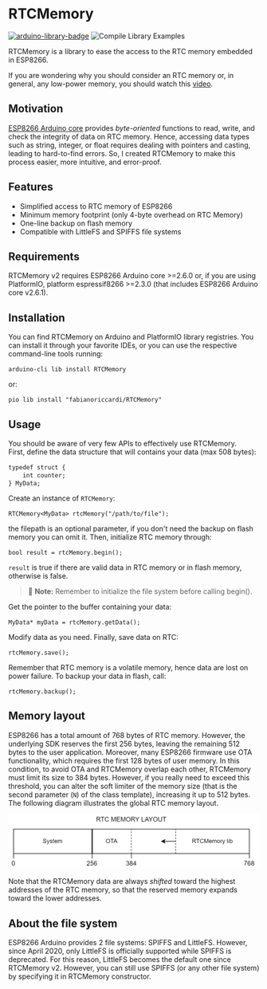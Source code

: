 # RTCMemory

[![arduino-library-badge](https://www.ardu-badge.com/badge/RTCMemory.svg)](https://www.ardu-badge.com/badge/RTCMemory.svg) ![Compile Library Examples](https://github.com/fabianoriccardi/RTCMemory/actions/workflows/CompileLibraryExamples.yml/badge.svg)

RTCMemory is a library to ease the access to the RTC memory embedded in ESP8266.

If you are wondering why you should consider an RTC memory or, in general, any low-power memory, you should watch this [video](https://www.youtube.com/watch?v=r-hEOL007nw).

## Motivation

[ESP8266 Arduino core](https://github.com/esp8266/Arduino) provides *byte-oriented* functions to read, write, and check the integrity of data on RTC memory. Hence, accessing data types such as string, integer, or float requires dealing with pointers and casting, leading to hard-to-find errors. So, I created RTCMemory to make this process easier, more intuitive, and error-proof.

## Features

- Simplified access to RTC memory of ESP8266
- Minimum memory footprint (only 4-byte overhead on RTC Memory)
- One-line backup on flash memory
- Compatible with LittleFS and SPIFFS file systems

## Requirements

RTCMemory v2 requires ESP8266 Arduino core >=2.6.0 or, if you are using PlatformIO, platform espressif8266 >=2.3.0 (that includes ESP8266 Arduino core v2.6.1).

## Installation

You can find RTCMemory on Arduino and PlatformIO library registries. You can install it through your favorite IDEs, or you can use the respective command-line tools running:

    arduino-cli lib install RTCMemory

or:

    pio lib install "fabianoriccardi/RTCMemory"

## Usage

You should be aware of very few APIs to effectively use RTCMemory.  
First, define the data structure that will contains your data (max 508 bytes):

    typedef struct {
        int counter;
    } MyData;

Create an instance of `RTCMemory`:

    RTCMemory<MyData> rtcMemory("/path/to/file");

the filepath is an optional parameter, if you don't need the backup on flash memory you can omit it. Then, initialize RTC memory through:

    bool result = rtcMemory.begin();

`result` is true if there are valid data in RTC memory or in flash memory, otherwise is false.

> :memo: **Note:** Remember to initialize the file system before calling begin().

Get the pointer to the buffer containing your data:

    MyData* myData = rtcMemory.getData();

Modify data as you need. Finally, save data on RTC:

    rtcMemory.save();

Remember that RTC memory is a volatile memory, hence data are lost on power failure. To backup your data in flash, call:

    rtcMemory.backup();

## Memory layout

ESP8266 has a total amount of 768 bytes of RTC memory. However, the underlying SDK reserves the first 256 bytes, leaving the remaining 512 bytes to the user application.
Moreover, many ESP8266 firmware use OTA functionality, which requires the first 128 bytes of user memory.
In this condition, to avoid OTA and RTCMemory overlap each other, RTCMemory must limit its size to 384 bytes.
However, if you really need to exceed this threshold, you can alter the soft limiter of the memory size (that is the second parameter (`N`) of the class template), increasing it up to 512 bytes.
The following diagram illustrates the global RTC memory layout.

![RTC memory layout](extras/rtc_memory_layout.drawio.png "RTC memory layout")

Note that the RTCMemory data are always *shifted* toward the highest addresses of the RTC memory, so that the reserved memory expands toward the lower addresses.

## About the file system

ESP8266 Arduino provides 2 file systems: SPIFFS and LittleFS. However, since April 2020, only LittleFS is officially supported while SPIFFS is deprecated. For this reason, LittleFS becomes the default one since RTCMemory v2. However, you can still use SPIFFS (or any other file system) by specifying it in RTCMemory constructor.

